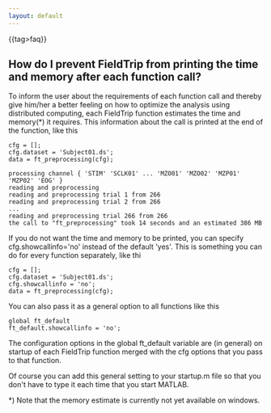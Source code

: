 ```yaml
---
layout: default
---
```


{{tag>faq}}

## How do I prevent FieldTrip from printing the time and memory after each function call?

To inform the user about the requirements of each function call and thereby give him/her a better feeling on how to optimize the analysis using distributed computing, each FieldTrip function estimates the time and memory(*) it requires. This information about the call is printed at the end of the function, like this 

    cfg = [];
    cfg.dataset = 'Subject01.ds';
    data = ft_preprocessing(cfg);
    
    processing channel { 'STIM' 'SCLK01' ... 'MZO01' 'MZO02' 'MZP01' 'MZP02' 'EOG' }
    reading and preprocessing
    reading and preprocessing trial 1 from 266 
    reading and preprocessing trial 2 from 266
    ...
    reading and preprocessing trial 266 from 266
    the call to "ft_preprocessing" took 14 seconds and an estimated 386 MB


If you do not want the time and memory to be printed, you can specify cfg.showcallinfo='no' instead of the default 'yes'. This is something you can do for every function separately, like thi

    cfg = [];
    cfg.dataset = 'Subject01.ds';
    cfg.showcallinfo = 'no';
    data = ft_preprocessing(cfg);

You can also pass it as a general option to all functions like this

    global ft_default
    ft_default.showcallinfo = 'no';

The configuration options in the global ft_default variable are (in general) on startup of each FieldTrip function merged with the cfg options that you pass to that function. 

Of course you can add this general setting to your startup.m file so that you don't have to type it  each time that you start MATLAB.

*) Note that the memory estimate is currently not yet available on windows.  
